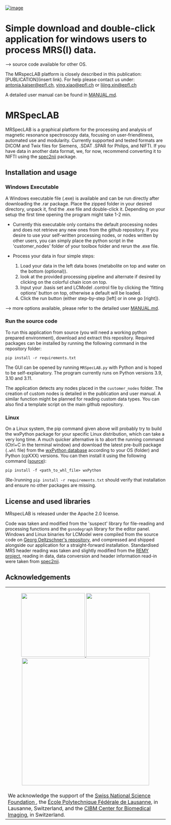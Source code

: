 [![image](https://github.com/user-attachments/assets/18f9149c-1511-449d-87f5-c326037c501c)](https://zenodo.org/records/14866163?preview=1)

# Simple download and double-click application for windows users to process MRS(I) data.

--> source code available for other OS.

The MRspecLAB platform is closely described in this publication: [PUBLICATION](insert link). For help please contact us under: antonia.kaiser@epfl.ch, ying.xiao@epfl.ch or lijing.xin@epfl.ch

A detailed user manual can be found in [MANUAL.md](/MANUAL.md).

# MRSpecLAB
MRSpecLAB is a graphical platform for the processing and analysis of magnetic resonance spectroscopy data, focusing on user-friendliness, automated use and modularity. Currently supported and tested formats are DICOM and Twix files for Siemens, .SDAT .SPAR for Philips, and NIFTI.
If you have data in another data format, we, for now, recommend converting it to NIFTI using the [spec2nii](https://github.com/wtclarke/spec2nii) package.

## Installation and usage

### Windows Executable
A Windows executable file (.exe) is available and can be run directly after downloading the .rar package. Place the zipped folder in your desired directory, unpack it, find the .exe file and double-click it. Depending on your setup the first time opening the program might take 1-2 min. 

- Currently this executable only contains the default processing nodes and does not retrieve any new ones from the github repository. If you desire to use your self-written processing nodes, or nodes written by other users, you can simply place the python script in the 'customer_nodes' folder of your toolbox folder and rerun the .exe file.

- Process your data in four simple steps:
  1) Load your data in the left data boxes (metabolite on top and water on the bottom (optional)).
  2) look at the provided processing pipeline and alternate if desired by clicking on the colorful chain icon on top.
  3) Input your .basis set and LCModel .control file by clicking the 'fitting options' button on top, otherwise a default will be loaded.
  4) Click the run button (either step-by-step [left] or in one go [right]).

 --> more options available, please refer to the detailed user [MANUAL.md](/MANUAL.md).
  
### Run the source code
To run this application from source (you will need a working python prepared environment), download and extract this repository. Required packages can be installed by running the following command in the repository folder:

```pip install -r requirements.txt```

The GUI can be opened by running `MRSpecLAB.py` with Python and is hoped to be self-explanatory. The program currently runs on Python versions 3.9, 3.10 and 3.11.

The application detects any nodes placed in the `customer_nodes` folder. The creation of custom nodes is detailed in the publication and user manual. A similar function might be planned for reading custom data types. You can also find a template script on the main github repository.

### Linux
On a Linux system, the pip command given above will probably try to build the wxPython package for your specific Linux distribution, which can take a very long time. A much quicker alternative is to abort the running command (Ctrl+C in the terminal window) and download the latest pre-built package (`.whl` file) from the [wxPython database](https://extras.wxpython.org/wxPython4/extras/linux/gtk3/) according to your OS (folder) and Python (cpXXX) versions. You can then install it using the following command ([source](https://wxpython.org/pages/downloads/index.html)):

```pip install -f <path_to_whl_file> wxPython```

(Re-)running `pip install -r requirements.txt` should verify that installation and ensure no other packages are missing.

## License and used libraries
MRspecLAB is released under the Apache 2.0 license.

Code was taken and modified from the 'suspect' library for file-reading and processing functions and the `gsnodegraph` library for the editor panel. Windows and Linux binaries for LCModel were compiled from the source code on [Georg Oeltzschner's repository](https://github.com/schorschinho/LCModel), and compressed and shipped alongside our application for a straight-forward installation. Standardised MRS header reading was taken and slightly modified from the [REMY project](https://github.com/agudmundson/mrs_in_mrs), reading in data, data conversion and header information read-in were taken from [spec2nii](https://github.com/wtclarke/spec2nii).

## Acknowledgements
<table>
  <tr>
    <td>
      <p align="center">
      <a href="https://www.snf.ch/en"> <img width="200" src="https://github.com/user-attachments/assets/db4bf8cf-0d36-4759-ac6c-0303a8e53207"/> </a>
      <a href="https://epfl.ch"> <img width="200" src="https://github.com/poldap/GlobalBioIm/blob/master/Doc/source/EPFL_Logo_Digital_RGB_PROD.png"/> </a>
      <a href="https://cibm.ch"> <img width="400" src="https://github.com/poldap/GlobalBioIm/blob/master/Doc/source/Logo-CIBM_variation-colour-72dpi.png"/> </a>
        </p>
    </td>
  </tr>
  <tr>
    <td>
      We acknowledge the support of the <a href="https://www.snf.ch/en">Swiss National Science Foundation </a>, the  <a href="https://epfl.ch">École Polytechnique Fédérale de Lausanne</a>, in Lausanne, Switzerland, and the <a href="https://cibm.ch">CIBM Center for Biomedical Imaging</a>, in Switzerland.
    </td>
  </tr>
</table>
